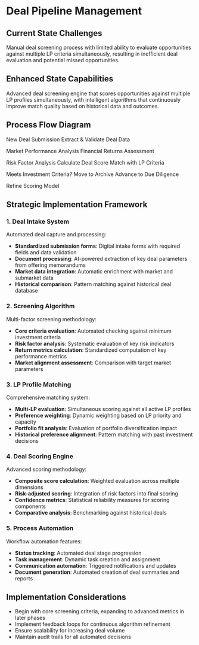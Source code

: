 # Deal Pipeline Management

## Current State Challenges

Manual deal screening process with limited ability to evaluate opportunities against multiple LP criteria simultaneously, resulting in inefficient deal evaluation and potential missed opportunities.

## Enhanced State Capabilities

Advanced deal screening engine that scores opportunities against multiple LP profiles simultaneously, with intelligent algorithms that continuously improve match quality based on historical data and outcomes.

## Process Flow Diagram

<FlowChart :width="900" :height="700">
  <!-- Initial Phase -->
  <FlowNode x="400" y="50" type="primary" highlight>New Deal Submission</FlowNode>
  <FlowNode x="400" y="150" type="secondary">Extract & Validate Deal Data</FlowNode>
  
  <!-- Analysis Phase -->
  <FlowNode x="200" y="250" type="accent">Market Performance Analysis</FlowNode>
  <FlowNode x="600" y="250" type="accent">Financial Returns Assessment</FlowNode>
  
  <!-- Scoring Phase -->
  <FlowNode x="200" y="350" type="secondary">Risk Factor Analysis</FlowNode>
  <FlowNode x="400" y="350" type="secondary">Calculate Deal Score</FlowNode>
  <FlowNode x="600" y="350" type="secondary">Match with LP Criteria</FlowNode>
  
  <!-- Decision Phase -->
  <FlowNode x="400" y="450" type="accent">Meets Investment Criteria?</FlowNode>
  <FlowNode x="200" y="550" type="secondary">Move to Archive</FlowNode>
  <FlowNode x="600" y="550" type="secondary">Advance to Due Diligence</FlowNode>
  
  <!-- Outcome Phase -->
  <FlowNode x="400" y="650" type="primary">Refine Scoring Model</FlowNode>
  
  <!-- Connectors -->
  <FlowConnector :from="{ x: 400, y: 100 }" :to="{ x: 400, y: 150 }" markerId="arrowhead" />
  <FlowConnector :from="{ x: 400, y: 200 }" :to="{ x: 200, y: 250 }" markerId="arrowhead" />
  <FlowConnector :from="{ x: 400, y: 200 }" :to="{ x: 600, y: 250 }" markerId="arrowhead" />
  <FlowConnector :from="{ x: 200, y: 300 }" :to="{ x: 200, y: 350 }" markerId="arrowhead" />
  <FlowConnector :from="{ x: 600, y: 300 }" :to="{ x: 600, y: 350 }" markerId="arrowhead" />
  <FlowConnector :from="{ x: 200, y: 400 }" :to="{ x: 400, y: 350 }" markerId="arrowhead" />
  <FlowConnector :from="{ x: 600, y: 400 }" :to="{ x: 400, y: 350 }" markerId="arrowhead" />
  <FlowConnector :from="{ x: 400, y: 400 }" :to="{ x: 400, y: 450 }" markerId="arrowhead" />
  <FlowConnector :from="{ x: 400, y: 500 }" :to="{ x: 200, y: 550 }" markerId="arrowhead" />
  <FlowConnector :from="{ x: 400, y: 500 }" :to="{ x: 600, y: 550 }" markerId="arrowhead" />
  <FlowConnector :from="{ x: 200, y: 600 }" :to="{ x: 400, y: 650 }" markerId="arrowhead" />
  <FlowConnector :from="{ x: 600, y: 600 }" :to="{ x: 400, y: 650 }" markerId="arrowhead" />
</FlowChart>

## Strategic Implementation Framework

### 1. Deal Intake System

Automated deal capture and processing:

- **Standardized submission forms**: Digital intake forms with required fields and data validation
- **Document processing**: AI-powered extraction of key deal parameters from offering memorandums
- **Market data integration**: Automatic enrichment with market and submarket data
- **Historical comparison**: Pattern matching against historical deal database

### 2. Screening Algorithm

Multi-factor screening methodology:

- **Core criteria evaluation**: Automated checking against minimum investment criteria
- **Risk factor analysis**: Systematic evaluation of key risk indicators
- **Return metrics calculation**: Standardized computation of key performance metrics
- **Market alignment assessment**: Comparison with target market parameters

### 3. LP Profile Matching

Comprehensive matching system:

- **Multi-LP evaluation**: Simultaneous scoring against all active LP profiles
- **Preference weighting**: Dynamic weighting based on LP priority and capacity
- **Portfolio fit analysis**: Evaluation of portfolio diversification impact
- **Historical preference alignment**: Pattern matching with past investment decisions

### 4. Deal Scoring Engine

Advanced scoring methodology:

- **Composite score calculation**: Weighted evaluation across multiple dimensions
- **Risk-adjusted scoring**: Integration of risk factors into final scoring
- **Confidence metrics**: Statistical reliability measures for scoring components
- **Comparative analysis**: Benchmarking against historical deals

### 5. Process Automation

Workflow automation features:

- **Status tracking**: Automated deal stage progression
- **Task management**: Dynamic task creation and assignment
- **Communication automation**: Triggered notifications and updates
- **Document generation**: Automated creation of deal summaries and reports

## Implementation Considerations

- Begin with core screening criteria, expanding to advanced metrics in later phases
- Implement feedback loops for continuous algorithm refinement
- Ensure scalability for increasing deal volume
- Maintain audit trails for all automated decisions